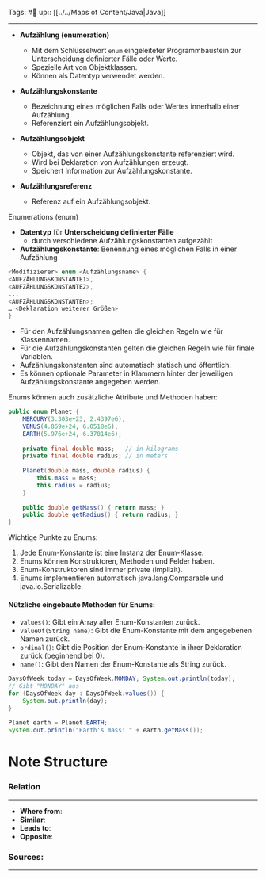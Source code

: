 Tags: #🌿 
up:: [[../../Maps of Content/Java|Java]]

---
- **Aufzählung (enumeration)**
  - Mit dem Schlüsselwort `enum` eingeleiteter Programmbaustein zur Unterscheidung definierter Fälle oder Werte.
  - Spezielle Art von Objektklassen.
  - Können als Datentyp verwendet werden.

- **Aufzählungskonstante**
  - Bezeichnung eines möglichen Falls oder Wertes innerhalb einer Aufzählung.
  - Referenziert ein Aufzählungsobjekt.

- **Aufzählungsobjekt**
  - Objekt, das von einer Aufzählungskonstante referenziert wird.
  - Wird bei Deklaration von Aufzählungen erzeugt.
  - Speichert Information zur Aufzählungskonstante.

- **Aufzählungsreferenz**
  - Referenz auf ein Aufzählungsobjekt.



Enumerations (enum)
- **Datentyp** für **Unterscheidung definierter Fälle**
	- durch verschiedene Aufzählungskonstanten aufgezählt
- **Aufzählungskonstante**: Benennung eines möglichen Falls in einer Aufzählung
```java
<Modifizierer> enum <Aufzählungsname> {
<AUFZÄHLUNGSKONSTANTE1>,
<AUFZÄHLUNGSKONSTANTE2>,
...
<AUFZÄHLUNGSKONSTANTEn>;
… <Deklaration weiterer Größen>
}
```

- Für den Aufzählungsnamen gelten die gleichen Regeln wie für Klassennamen.
- Für die Aufzählungskonstanten gelten die gleichen Regeln wie für finale Variablen.
- Aufzählungskonstanten sind automatisch statisch und öffentlich.
- Es können optionale Parameter in Klammern hinter der jeweiligen Aufzählungskonstante angegeben werden.

Enums können auch zusätzliche Attribute und Methoden haben:
```java
public enum Planet {
	MERCURY(3.303e+23, 2.4397e6),
	VENUS(4.869e+24, 6.0518e6),
	EARTH(5.976e+24, 6.37814e6);
	
	private final double mass;   // in kilograms
	private final double radius; // in meters
	
	Planet(double mass, double radius) {
		this.mass = mass;
		this.radius = radius;
	}
	
	public double getMass() { return mass; }
	public double getRadius() { return radius; }
}
```
Wichtige Punkte zu Enums:

1. Jede Enum-Konstante ist eine Instanz der Enum-Klasse.
2. Enums können Konstruktoren, Methoden und Felder haben.
3. Enum-Konstruktoren sind immer private (implizit).
4. Enums implementieren automatisch java.lang.Comparable und java.io.Serializable.

#### Nützliche eingebaute Methoden für Enums:
- `values()`: Gibt ein Array aller Enum-Konstanten zurück.
- `valueOf(String name)`: Gibt die Enum-Konstante mit dem angegebenen Namen zurück.
- `ordinal()`: Gibt die Position der Enum-Konstante in ihrer Deklaration zurück (beginnend bei 0).
- `name()`: Gibt den Namen der Enum-Konstante als String zurück.
```java
DaysOfWeek today = DaysOfWeek.MONDAY; System.out.println(today); 
// Gibt "MONDAY" aus 
for (DaysOfWeek day : DaysOfWeek.values()) { 
	System.out.println(day); 
} 

Planet earth = Planet.EARTH; 
System.out.println("Earth's mass: " + earth.getMass());
```


# Note Structure
### Relation
---
- **Where from**:  
- **Similar**: 
- **Leads to**: 
- **Opposite**: 

### Sources:
---
